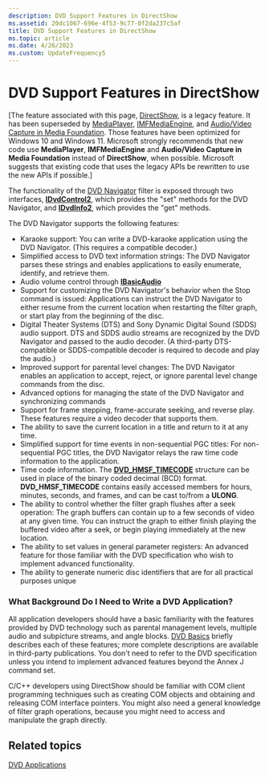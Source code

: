 ```yaml
---
description: DVD Support Features in DirectShow
ms.assetid: 20dc1067-696e-4f53-9c77-0f2da237c5af
title: DVD Support Features in DirectShow
ms.topic: article
ms.date: 4/26/2023
ms.custom: UpdateFrequency5
---
```


# DVD Support Features in DirectShow

\[The feature associated with this page, [DirectShow](/windows/win32/directshow/directshow), is a legacy feature. It has been superseded by [MediaPlayer](/uwp/api/Windows.Media.Playback.MediaPlayer), [IMFMediaEngine](/windows/win32/api/mfmediaengine/nn-mfmediaengine-imfmediaengine), and [Audio/Video Capture in Media Foundation](windows/win32/medfound/audio-video-capture-in-media-foundation). Those features have been optimized for Windows 10 and Windows 11. Microsoft strongly recommends that new code use **MediaPlayer**, **IMFMediaEngine** and **Audio/Video Capture in Media Foundation** instead of **DirectShow**, when possible. Microsoft suggests that existing code that uses the legacy APIs be rewritten to use the new APIs if possible.\]

The functionality of the [DVD Navigator](dvd-navigator-filter.md) filter is exposed through two interfaces, [**IDvdControl2**](/windows/desktop/api/Strmif/nn-strmif-idvdcontrol2), which provides the "set" methods for the DVD Navigator, and [**IDvdInfo2**](/windows/desktop/api/Strmif/nn-strmif-idvdinfo2), which provides the "get" methods.

The DVD Navigator supports the following features:

-   Karaoke support: You can write a DVD-karaoke application using the DVD Navigator. (This requires a compatible decoder.)
-   Simplified access to DVD text information strings: The DVD Navigator parses these strings and enables applications to easily enumerate, identify, and retrieve them.
-   Audio volume control through [**IBasicAudio**](/windows/desktop/api/Control/nn-control-ibasicaudio)
-   Support for customizing the DVD Navigator's behavior when the Stop command is issued: Applications can instruct the DVD Navigator to either resume from the current location when restarting the filter graph, or start play from the beginning of the disc.
-   Digital Theater Systems (DTS) and Sony Dynamic Digital Sound (SDDS) audio support. DTS and SDDS audio streams are recognized by the DVD Navigator and passed to the audio decoder. (A third-party DTS-compatible or SDDS-compatible decoder is required to decode and play the audio.)
-   Improved support for parental level changes: The DVD Navigator enables an application to accept, reject, or ignore parental level change commands from the disc.
-   Advanced options for managing the state of the DVD Navigator and synchronizing commands
-   Support for frame stepping, frame-accurate seeking, and reverse play. These features require a video decoder that supports them.
-   The ability to save the current location in a title and return to it at any time.
-   Simplified support for time events in non-sequential PGC titles: For non-sequential PGC titles, the DVD Navigator relays the raw time code information to the application.
-   Time code information. The [**DVD\_HMSF\_TIMECODE**](/windows/win32/api/strmif/ns-strmif-dvd_hmsf_timecode) structure can be used in place of the binary coded decimal (BCD) format. **DVD\_HMSF\_TIMECODE** contains easily accessed members for hours, minutes, seconds, and frames, and can be cast to/from a **ULONG**.
-   The ability to control whether the filter graph flushes after a seek operation: The graph buffers can contain up to a few seconds of video at any given time. You can instruct the graph to either finish playing the buffered video after a seek, or begin playing immediately at the new location.
-   The ability to set values in general parameter registers: An advanced feature for those familiar with the DVD specification who wish to implement advanced functionality.
-   The ability to generate numeric disc identifiers that are for all practical purposes unique

### What Background Do I Need to Write a DVD Application?

All application developers should have a basic familiarity with the features provided by DVD technology such as parental management levels, multiple audio and subpicture streams, and angle blocks. [DVD Basics](dvd-basics.md) briefly describes each of these features; more complete descriptions are available in third-party publications. You don't need to refer to the DVD specification unless you intend to implement advanced features beyond the Annex J command set.

C/C++ developers using DirectShow should be familiar with COM client programming techniques such as creating COM objects and obtaining and releasing COM interface pointers. You might also need a general knowledge of filter graph operations, because you might need to access and manipulate the graph directly.

## Related topics

<dl> <dt>

[DVD Applications](dvd-applications.md)
</dt> </dl>

 

 



